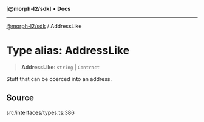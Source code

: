 [**@morph-l2/sdk**] • **Docs**

***

[@morph-l2/sdk](../1-globals.md) / AddressLike

# Type alias: AddressLike

> **AddressLike**: `string` \| `Contract`

Stuff that can be coerced into an address.

## Source

src/interfaces/types.ts:386
